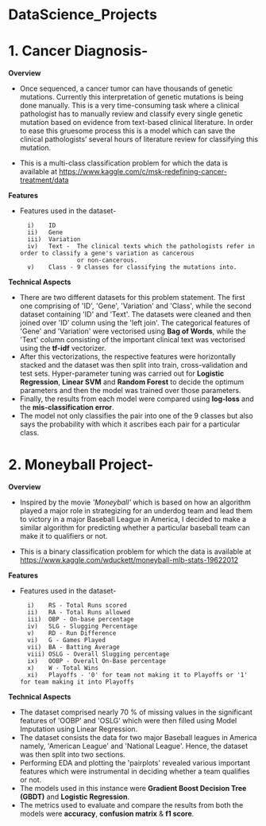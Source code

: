 # DataScience_Projects
# 1. **Cancer Diagnosis**-

   **Overview**
   
   * Once sequenced, a cancer tumor can have thousands of genetic mutations. Currently this interpretation of genetic mutations is being done manually. This is a very time-consuming task where a clinical pathologist has to manually review and classify every single genetic mutation based on evidence from text-based clinical literature. In order to ease this gruesome process this is a model which can save the clinical pathologists’ several hours of literature review for classifying this mutation.

   * This is a multi-class classification problem for which the data is available at https://www.kaggle.com/c/msk-redefining-cancer-treatment/data
   
  **Features**
  
  * Features used in the dataset-
  
          i)    ID
          ii)   Gene
          iii)  Variation
          iv)   Text -  The clinical texts which the pathologists refer in order to classify a gene's variation as cancerous 
                        or non-cancerous. 
          v)    Class - 9 classes for classifying the mutations into.  
      
      
  **Technical Aspects**
  
  * There are two different datasets for this problem statement. The first one comprising of 'ID', 'Gene', 'Variation' and 'Class', while the second dataset containing 'ID' and 'Text'. The datasets were cleaned and then joined over 'ID' column using the 'left join'. The categorical features of 'Gene' and 'Variation' were vectorised using **Bag of Words**, while the 'Text' column consisting of the important clinical text was vectorised using the **tf-idf** vectorizer.
  * After this vectorizations, the respective features were horizontally stacked and the dataset was then split into train, cross-validation and test sets. Hyper-parameter tuning was carried out for **Logistic Regression**, **Linear SVM** and **Random Forest** to decide the optimum parameters and then the model was trained over those parameters.
  * Finally, the results from each model were compared using **log-loss** and the **mis-classification error**.
  * The model not only classifies the pair into one of the 9 classes but also says the probability with which it ascribes each pair for a particular class.

  
# 2. **Moneyball Project**-

   **Overview**
        
   * Inspired by the movie *'Moneyball'* which is based on how an algorithm played a major role in strategizing for an underdog team and lead them to victory in a major      Baseball League in America, I decided to make a similar algorithm for predicting whether a particular baseball team can make it to qualifiers or not.
  
   * This is a binary classification problem for which the data is available at https://www.kaggle.com/wduckett/moneyball-mlb-stats-19622012
  
  **Features**
  
  * Features used in the dataset-
  
          i)    RS - Total Runs scored 
          ii)   RA - Total Runs allowed
          iii)  OBP - On-base percentage
          iv)   SLG - Slugging Percentage
          v)    RD - Run Difference
          vi)   G - Games Played
          vii)  BA - Batting Average
          viii) OSLG - Overall Slugging percentage 
          ix)   OOBP - Overall On-Base percentage
          x)    W - Total Wins
          xi)   Playoffs - '0' for team not making it to Playoffs or '1' for team making it into Playoffs
      
  **Technical Aspects**
  
  * The dataset comprised nearly 70 % of missing values in the significant features of 'OOBP' and 'OSLG' which were then filled using Model Imputation using Linear Regression.
  * The dataset consists the data for two major Baseball leagues in America namely, 'American League' and 'National League'. Hence, the dataset was then split into two sections.
  * Performing EDA and plotting the 'pairplots' revealed various important features which were instrumental in deciding whether a team qualifies or not.  
  * The models used in this instance were **Gradient Boost Decision Tree (GBDT)** and **Logistic Regression**.
  * The metrics used to evaluate and compare the results from both the models were **accuracy**, **confusion matrix** & **f1 score**. 
